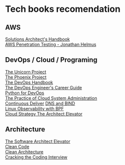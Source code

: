 # Tech books recomendation
## AWS  
[Solutions Architect's Handbook](https://learning.oreilly.com/library/view/solutions-architects-handbook/9781838645649/)  
[AWS Penetration Testing - Jonathan Helmus]()  
## DevOps / Cloud / Programing
[The Unicorn Project]()  
[The Phoenix Project]()  
[The DevOps Handbook]()  
[The DevOps Engineer's Career Guide]()  
[Python for DevOps]()  
[The Practice of Cloud System Administration]()  
[Continuous Deliver]()
[DNS and BIND](https://learning.oreilly.com/library/view/dns-and-bind/0596100574/)  
[Linux Observability with BPF]()  
[Cloud Strategy The Architect Elevator]()  
## Architecture

[The Software Architect Elevator](https://learning.oreilly.com/library/view/the-software-architect/9781492077534/)  
[Clean Code]()  
[Clean Architecture]()  
[Cracking the Coding Interview]()  
